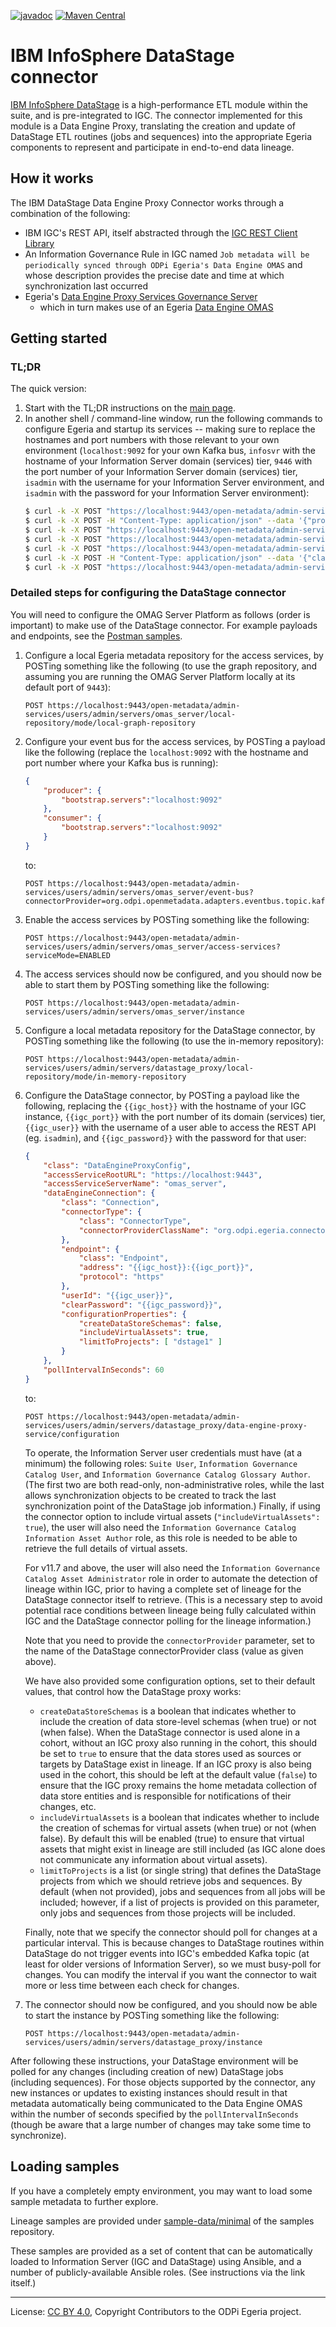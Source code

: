 <!-- SPDX-License-Identifier: CC-BY-4.0 -->
<!-- Copyright Contributors to the ODPi Egeria project. -->

[![javadoc](https://javadoc.io/badge2/org.odpi.egeria/egeria-connector-ibm-datastage-adapter/javadoc.svg)](https://javadoc.io/doc/org.odpi.egeria/egeria-connector-ibm-datastage-adapter) [![Maven Central](https://img.shields.io/maven-central/v/org.odpi.egeria/egeria-connector-ibm-datastage-adapter)](https://mvnrepository.com/artifact/org.odpi.egeria/egeria-connector-ibm-datastage-adapter)

# IBM InfoSphere DataStage connector

[IBM InfoSphere DataStage](https://www.ibm.com/marketplace/datastage) is a high-performance ETL module within the
suite, and is pre-integrated to IGC. The connector implemented for this module is a Data Engine Proxy, translating
the creation and update of DataStage ETL routines (jobs and sequences) into the appropriate Egeria components to
represent and participate in end-to-end data lineage.

## How it works

The IBM DataStage Data Engine Proxy Connector works through a combination of the following:

- IBM IGC's REST API, itself abstracted through the [IGC REST Client Library](../igc-clientlibrary)
- An Information Governance Rule in IGC named `Job metadata will be periodically synced through ODPi Egeria's Data Engine OMAS`
  and whose description provides the precise date and time at which synchronization last occurred
- Egeria's [Data Engine Proxy Services Governance Server](https://github.com/odpi/egeria/tree/main/open-metadata-implementation/governance-servers/data-engine-proxy-services)
    - which in turn makes use of an Egeria [Data Engine OMAS](https://github.com/odpi/egeria/tree/main/open-metadata-implementation/access-services/data-engine)

## Getting started

### TL;DR

The quick version:

1. Start with the TL;DR instructions on the [main page](../README.md).
1. In another shell / command-line window, run the following commands to configure Egeria and startup its services --
   making sure to replace the hostnames and port numbers with those relevant to your own environment (`localhost:9092`
   for your own Kafka bus, `infosvr` with the hostname of your Information Server domain (services) tier, `9446` with
   the port number of your Information Server domain (services) tier, `isadmin` with the username for your Information
   Server environment, and `isadmin` with the password for your Information Server environment):
    ```bash
    $ curl -k -X POST "https://localhost:9443/open-metadata/admin-services/users/admin/servers/omas_server/local-repository/mode/local-graph-repository"
    $ curl -k -X POST -H "Content-Type: application/json" --data '{"producer":{"bootstrap.servers":"localhost:9092"},"consumer":{"bootstrap.servers":"localhost:9092"}}' "https://localhost:9443/open-metadata/admin-services/users/admin/servers/omas_server/event-bus?connectorProvider=org.odpi.openmetadata.adapters.eventbus.topic.kafka.KafkaOpenMetadataTopicProvider&topicURLRoot=OMRSTopic"
    $ curl -k -X POST "https://localhost:9443/open-metadata/admin-services/users/admin/servers/omas_server/access-services?serviceMode=ENABLED"
    $ curl -k -X POST "https://localhost:9443/open-metadata/admin-services/users/admin/servers/omas_server/instance"
    $ curl -k -X POST "https://localhost:9443/open-metadata/admin-services/users/admin/servers/datastage_proxy/local-repository/mode/in-memory-repository"
    $ curl -k -X POST -H "Content-Type: application/json" --data '{"class":"DataEngineProxyConfig","accessServiceRootURL":"https://localhost:9443","accessServiceServerName":"omas_server","dataEngineConnection":{"class":"Connection","connectorType":{"class":"ConnectorType","connectorProviderClassName":"org.odpi.egeria.connectors.ibm.datastage.dataengineconnector.DataStageConnectorProvider"},"endpoint":{"class":"Endpoint","address":"infosvr:9446","protocol":"https"},"userId":"isadmin","clearPassword":"isadmin"},"pollIntervalInSeconds":60}' "https://localhost:9443/open-metadata/admin-services/users/admin/servers/datastage_proxy/data-engine-proxy-service/configuration"
    $ curl -k -X POST "https://localhost:9443/open-metadata/admin-services/users/admin/servers/datastage_proxy/instance"
    ```

### Detailed steps for configuring the DataStage connector

You will need to configure the OMAG Server Platform as follows (order is important) to make use of the DataStage connector.
For example payloads and endpoints, see the [Postman samples](samples).

1. Configure a local Egeria metadata repository for the access services, by POSTing something like the following
   (to use the graph repository, and assuming you are running the OMAG Server Platform locally at its default port of
   `9443`):

    ```
    POST https://localhost:9443/open-metadata/admin-services/users/admin/servers/omas_server/local-repository/mode/local-graph-repository
    ```

1. Configure your event bus for the access services, by POSTing a payload like the following (replace the
   `localhost:9092` with the hostname and port number where your Kafka bus is running):

    ```json
    {
        "producer": {
            "bootstrap.servers":"localhost:9092"
        },
        "consumer": {
            "bootstrap.servers":"localhost:9092"
        }
    }
    ```

   to:

    ```
    POST https://localhost:9443/open-metadata/admin-services/users/admin/servers/omas_server/event-bus?connectorProvider=org.odpi.openmetadata.adapters.eventbus.topic.kafka.KafkaOpenMetadataTopicProvider&topicURLRoot=OMRSTopic
    ```

1. Enable the access services by POSTing something like the following:

    ```
    POST https://localhost:9443/open-metadata/admin-services/users/admin/servers/omas_server/access-services?serviceMode=ENABLED
    ```

1. The access services should now be configured, and you should now be able to start them by POSTing something like the
   following:

    ```
    POST https://localhost:9443/open-metadata/admin-services/users/admin/servers/omas_server/instance
    ```

1. Configure a local metadata repository for the DataStage connector, by POSTing something like the following
   (to use the in-memory repository):

    ```
    POST https://localhost:9443/open-metadata/admin-services/users/admin/servers/datastage_proxy/local-repository/mode/in-memory-repository
    ```

1. Configure the DataStage connector, by POSTing a payload like the following, replacing the `{{igc_host}}` with the
   hostname of your IGC instance, `{{igc_port}}` with the port number of its domain (services) tier, `{{igc_user}}`
   with the username of a user able to access the REST API (eg. `isadmin`), and `{{igc_password}}` with the password
   for that user:

    ```json
    {
        "class": "DataEngineProxyConfig",
        "accessServiceRootURL": "https://localhost:9443",
        "accessServiceServerName": "omas_server",
        "dataEngineConnection": {
            "class": "Connection",
            "connectorType": {
                "class": "ConnectorType",
                "connectorProviderClassName": "org.odpi.egeria.connectors.ibm.datastage.dataengineconnector.DataStageConnectorProvider"
            },
            "endpoint": {
                "class": "Endpoint",
                "address": "{{igc_host}}:{{igc_port}}",
                "protocol": "https"
            },
            "userId": "{{igc_user}}",
            "clearPassword": "{{igc_password}}",
            "configurationProperties": {
                "createDataStoreSchemas": false,
                "includeVirtualAssets": true,
                "limitToProjects": [ "dstage1" ]
            }
        },
        "pollIntervalInSeconds": 60
    }
    ```

   to:

    ```
    POST https://localhost:9443/open-metadata/admin-services/users/admin/servers/datastage_proxy/data-engine-proxy-service/configuration
    ```

   To operate, the Information Server user credentials must have (at a minimum) the following roles:
   `Suite User`, `Information Governance Catalog User`, and `Information Governance Catalog Glossary Author`.
   (The first two are both read-only, non-administrative roles, while the last allows synchronization objects
   to be created to track the last synchronization point of the DataStage job information.) Finally, if using the
   connector option to include virtual assets (`"includeVirtualAssets": true`), the user will also need the
   `Information Governance Catalog Information Asset Author` role, as this role is needed to be able to retrieve the
   full details of virtual assets.

   For v11.7 and above, the user will also need the `Information Governance Catalog Asset Administrator` role in order
   to automate the detection of lineage within IGC, prior to having a complete set of lineage for the DataStage
   connector itself to retrieve. (This is a necessary step to avoid potential race conditions between lineage being
   fully calculated within IGC and the DataStage connector polling for the lineage information.)

   Note that you need to provide the `connectorProvider` parameter, set to the name of the DataStage
   connectorProvider class (value as given above).

   We have also provided some configuration options, set to their default values, that control how the DataStage proxy
   works:

    - `createDataStoreSchemas` is a boolean that indicates whether to include the creation of data store-level schemas
      (when true) or not (when false). When the DataStage connector is used alone in a cohort, without an IGC proxy
      also running in the cohort, this should be set to `true` to ensure that the data stores used as sources or
      targets by DataStage exist in lineage. If an IGC proxy is also being used in the cohort, this should be left at
      the default value (`false`) to ensure that the IGC proxy remains the home metadata collection of data store
      entities and is responsible for notifications of their changes, etc.
    - `includeVirtualAssets` is a boolean that indicates whether to include the creation of schemas for virtual assets
      (when true) or not (when false). By default this will be enabled (true) to ensure that virtual assets that might
      exist in lineage are still included (as IGC alone does not communicate any information about virtual assets).
    - `limitToProjects` is a list (or single string) that defines the DataStage projects from which we should retrieve
      jobs and sequences. By default (when not provided), jobs and sequences from all jobs will be included; however,
      if a list of projects is provided on this parameter, only jobs and sequences from those projects will be
      included.

   Finally, note that we specify the connector should poll for changes at a particular interval. This is because
   changes to DataStage routines within DataStage do not trigger events into IGC's embedded Kafka topic (at least for
   older versions of Information Server), so we must busy-poll for changes. You can modify the interval if you want
   the connector to wait more or less time between each check for changes.

1. The connector should now be configured, and you should now be able to start the instance by POSTing something like
   the following:

   ```
   POST https://localhost:9443/open-metadata/admin-services/users/admin/servers/datastage_proxy/instance
   ```

After following these instructions, your DataStage environment will be polled for any changes (including creation of new)
DataStage jobs (including sequences). For those objects supported by the connector, any new instances or updates to
existing instances should result in that metadata automatically being communicated to the Data Engine OMAS within the
number of seconds specified by the `pollIntervalInSeconds` (though be aware that a large number of changes may take some
time to synchronize).

## Loading samples

If you have a completely empty environment, you may want to load some sample metadata to further explore.

Lineage samples are provided under [sample-data/minimal](https://github.com/odpi/egeria-samples/tree/main/sample-data/minimal)
of the samples repository.

These samples are provided as a set of content that can be automatically loaded to Information Server (IGC and DataStage)
using Ansible, and a number of publicly-available Ansible roles. (See instructions via the link itself.)

----
License: [CC BY 4.0](https://creativecommons.org/licenses/by/4.0/),
Copyright Contributors to the ODPi Egeria project.
